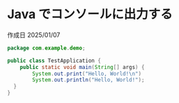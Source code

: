 # Java でコンソールに出力する

作成日 2025/01/07

```java
package com.example.demo;

public class TestApplication {
    public static void main(String[] args) {
        System.out.print("Hello, World!\n")
        System.out.println("Hello, World!");
  }
}
```

